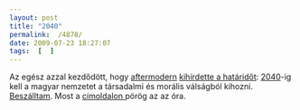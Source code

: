 ```yaml
---
layout: post
title: "2040"
permalink:  /4878/ 
date: 2009-07-23 18:27:07
tags:  [  ] 
---
```

Az egész azzal kezdődött, hogy <a href="http://aftermodern.dyndns.org">aftermodern</a> <a href="http://aftermodern.hu/cikkek/az-unneprol">kihírdette a határidőt</a>: <a href="/2040">2040</a>-ig kell a magyar nemzetet a társadalmi és morális válságból kihozni. <a href="/4819">Beszálltam</a>. Most a <a href="http://eleklaszlo.hu">címoldalon </a>pörög az az óra.

&nbsp;

